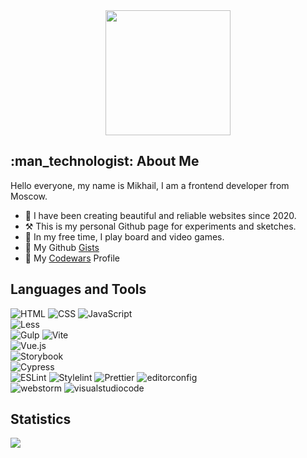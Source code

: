 <div id="header" align="center">
  <img src="https://media.giphy.com/media/7NoNw4pMNTvgc/giphy.gif" width="200"/>
</div>

<h2>:man_technologist: About Me</h2>

Hello everyone, my name is Mikhail, I am a frontend developer from Moscow.
- :date: I have been creating beautiful and reliable websites since 2020.
- :hammer_and_pick: This is my personal Github page for experiments and sketches.
- :game_die: In my free time, I play board and video games.
- :notebook: My Github [Gists](https://gist.github.com/qimijoy)
- :space_invader: My [Codewars](https://www.codewars.com/users/qimijoy) Profile

<div id="badges">
  <h2>Languages and Tools</h2>
  <div>
    <img src="https://img.shields.io/badge/-html5-090909?style=for-the-badge&logo=html5&logoColor=E34F26" alt="HTML"/>
    <img src="https://img.shields.io/badge/-css3-090909?style=for-the-badge&logo=css3&logoColor=1572B6" alt="CSS"/>
    <img src="https://img.shields.io/badge/-JavaScript-090909?style=for-the-badge&logo=JavaScript&logoColor=E9D54D" alt="JavaScript"/>
  </div>
  <div>
    <img src="https://img.shields.io/badge/-less-090909?style=for-the-badge&logo=less&logoColor=white" alt="Less"/>
  </div>
  <div>
    <img src="https://img.shields.io/badge/-gulp-090909?style=for-the-badge&logo=gulp&logoColor=CF4647" alt="Gulp"/>
        <img src="https://img.shields.io/badge/-Vite-090909?style=for-the-badge&logo=vite&logoColor=23646C" alt="Vite"/>
  </div>
  <div>
    <img src="https://img.shields.io/badge/-Vue-090909?style=for-the-badge&logo=vue.js&logoColor=41B883" alt="Vue.js"/>
  </div>
  <div>
     <img src="https://img.shields.io/badge/-Storybook-090909?style=for-the-badge&logo=Storybook&logoColor=FF4785" alt="Storybook"/>
  </div>
  <div>
     <img src="https://img.shields.io/badge/-Cypress-090909?style=for-the-badge&logo=Cypress&logoColor=41B883" alt="Cypress"/>
  </div>
  <div>
    <img src="https://img.shields.io/badge/-Eslint-090909?style=for-the-badge&logo=Eslint&logoColor=4B32C3" alt="ESLint"/>
    <img src="https://img.shields.io/badge/-Stylelint-090909?style=for-the-badge&logo=Stylelint&logoColor=263238" alt="Stylelint"/>
    <img src="https://img.shields.io/badge/-Prettier-090909?style=for-the-badge&logo=Prettier&logoColor=F7B93E" alt="Prettier"/>
    <img src="https://img.shields.io/badge/-editorconfig-090909?style=for-the-badge&logo=editorconfig&logoColor=FEFEFE" alt="editorconfig"/>
  </div>
  <div>
    <img src="https://img.shields.io/badge/-webstorm-090909?style=for-the-badge&logo=webstorm&logoColor=ffffff" alt="webstorm"/>
    <img src="https://img.shields.io/badge/-vsc-090909?style=for-the-badge&logo=visualstudiocode&logoColor=007ACC" alt="visualstudiocode"/>
  </div>
</div>

<div id="Statistics">
  <h2>Statistics</h2>
  <picture>
    <source srcset="https://github-readme-stats.vercel.app/api/top-langs?username=qimijoy&show_icons=true&theme=dark" media="(prefers-color-scheme: dark)" />
    <img src="https://github-readme-stats.vercel.app/api/top-langs?username=qimijoy&show_icons=true" />
  </picture>
</div>
